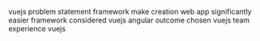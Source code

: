 vuejs problem statement framework make creation web app significantly easier framework considered vuejs angular outcome chosen vuejs team experience vuejs